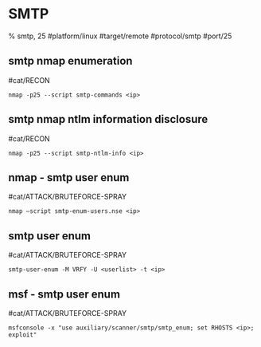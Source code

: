 # SMTP

% smtp, 25
#platform/linux  #target/remote  #protocol/smtp #port/25

## smtp nmap enumeration
#cat/RECON 
```
nmap -p25 --script smtp-commands <ip>
```

## smtp nmap ntlm information disclosure
#cat/RECON 
```
nmap -p25 --script smtp-ntlm-info <ip>
```

## nmap - smtp user enum
#cat/ATTACK/BRUTEFORCE-SPRAY  
```
nmap –script smtp-enum-users.nse <ip>
```

## smtp user enum
#cat/ATTACK/BRUTEFORCE-SPRAY 
```
smtp-user-enum -M VRFY -U <userlist> -t <ip>
```

## msf - smtp user enum
#cat/ATTACK/BRUTEFORCE-SPRAY 
```
msfconsole -x "use auxiliary/scanner/smtp/smtp_enum; set RHOSTS <ip>; exploit"
```
